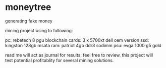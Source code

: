 # moneytree
generating fake money

mining project using to following:

pc: rebetech 8 pgu blockchain
cards: 3 x 5700xt dell oem version
ssd: kingston 128gb msata 
ram: patriot 4gb ddr3 sodimm 
psu: evga 1000 g5 gold

read me will act as journal for results, feel free to review.
this project will test potential profitablity for several mining solutions.

